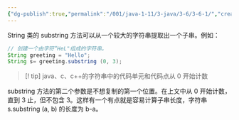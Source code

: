 ```yaml
---
{"dg-publish":true,"permalink":"/001/java-1-11/3-java/3-6/3-6-1/","created":"2024-04-15T14:59:11.990+08:00","updated":"2024-06-01T10:43:35.140+08:00"}
---
```


String 类的 substring 方法可以从一个较大的字符串提取出一个子串。例如：

```java
// 创建一个由字符“HeL"组成的字符串。
String greeting = "Hello";
String s= greeting.substring (0, 3);
```

>[!  tip] java、c、c++的字符串中的代码单元和代码点从 0 开始计数

substring 方法的第二个参数是不想复制的第一个位置。在上文中从 0 开始计数，直到 3 止，但不包含 3。这样有一个有点就是容易计算子串长度，字符串 s.substring (a, b) 的长度为 b-a。